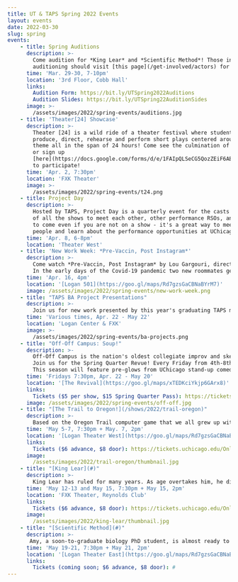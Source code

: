 ```yaml
---
title: UT & TAPS Spring 2022 Events
layout: events
date: 2022-03-30
slug: spring
events:
    - title: Spring Auditions
      description: >-
        Come audition for *King Lear* and *Scientific Method*! Those interested in
        auditioning should visit [this page](/get-involved/actors) for more details.
      time: 'Mar. 29-30, 7-10pm'
      location: '3rd Floor, Cobb Hall'
      links:
        Audition Form: https://bit.ly/UTSpring2022Auditions
        Audition Slides: https://bit.ly/UTSpring22AuditionSides
      image: >-
        /assets/images/2022/spring-events/auditions.jpg
    - title: 'Theater[24] Showcase'
      description: >-
        Theater [24] is a wild ride of a theater festival where students write,
        produce, direct, rehearse and perform short plays centered around a secret
        theme all in the span of 24 hours! Come see the culmination of their work,
        or sign up
        [here](https://docs.google.com/forms/d/e/1FAIpQLSeCG5QozZEiF6AB-OgTdl1dKWaxyQ9qGeXoMdtxSy02M0pH9A/closedform)
        to participate!
      time: 'Apr. 2, 7:30pm'
      location: 'FXK Theater'
      image: >-
        /assets/images/2022/spring-events/t24.png
    - title: Project Day
      description: >-
        Hosted by TAPS, Project Day is a quarterly event for the casts and crews
        of all the shows to meet each other, other performance RSOs, and TAPS staff. Feel free
        to come even if you are not on a show - it's a great way to meet theater
        people and learn about the performance opportunities at UChicago!
      time: 'Apr. 8, 6-8pm'
      location: 'Theater West'
    - title: 'New Work Week: *Pre-Vaccin, Post Instagram*'
      description: >-
        Come watch *Pre-Vaccin, Post Instagram* by Lou Gargouri, directed by Eleni Lefakis and Olivia Ward, and featuring Allegra Hatem and Honglan Huang. Tickets are free!<br>
        In the early days of the Covid-19 pandemic two new roommates get to know each other during lockdown. They share dinner, their feelings on social media as well as their homesickness. Will they end up friends or will the lockdown drive them apart?
      time: 'Apr. 16, 4pm'
      location: '[Logan 501](https://goo.gl/maps/Rd7gzsGaCBNaBYrM7)'
      image: /assets/images/2022/spring-events/new-work-week.png
    - title: "TAPS BA Project Presentations"
      description: >-
        Join us for new work presented by this year's graduating TAPS majors and minors! Performances include *Ah Wing and the Automaton Eagle* (7:30p Apr. 28-29), *Me/My/Mine: 我，我的，我的* (Apr. 29), *Yivdak* (6:30p Apr. 30 - May 1), and *Pint Sized Plays* (6:30p Sundays Apr. 24 - May 22). For more details on locations and times, [click here](https://taps.uchicago.edu/event/taps-ba-thesis-project-presentations)!
      time: 'Various times, Apr. 22 - May 22'
      location: 'Logan Center & FXK'
      image: >-
        /assets/images/2022/spring-events/ba-projects.png
    - title: "Off-Off Campus: Soup!"
      description: >-
        Off-Off Campus is the nation's oldest collegiate improv and sketch comedy group.<br>
        Join us for the Spring Quarter Revue! Every Friday from 4th-8th week, Generations 36 will present a never-before-seen comedy show, never to be seen again... unless you're in a Groundhog Day situation, in which case, we can't help you. All love, though!<br>
        This season will feature pre-glows from UChicago stand-up comedians, Ransom Notes a capella, and even a magician!
      time: 'Fridays 7:30pm, Apr. 22 - May 20'
      location: '[The Revival](https://goo.gl/maps/xTEDKciYkjp6GArx8)'
      links:
        Tickets ($5 per show, $15 Spring Quarter Pass): https://tickets.uchicago.edu/Online/default.asp?doWork::WScontent::loadArticle=Load&BOparam::WScontent::loadArticle::article_id=693B777A-2982-495A-A339-EFB4F8C9683C
      image: /assets/images/2022/spring-events/off-off.jpg
    - title: "[The Trail to Oregon!](/shows/2022/trail-oregon)"
      description: >-
        Based on the Oregon Trail computer game that we all grew up with and loved. *The Trail to Oregon* follows a family of five as they make their way from Missouri to Oregon in 1848. From starvation to bandits to dysentery, the family endures all of these challenges in hopes of a better life in Oregon. A free preview will take place Thursday, May 5.
      time: 'May 5-7, 7:30pm + May. 7, 2pm'
      location: '[Logan Theater West](https://goo.gl/maps/Rd7gzsGaCBNaBYrM7)'
      links:
        Tickets ($6 advance, $8 door): https://tickets.uchicago.edu/Online/default.asp?doWork::WScontent::loadArticle=Load&BOparam::WScontent::loadArticle::article_id=31AECB8A-E3F4-421F-AB87-3D0CE1D4E71A
      image:
        /assets/images/2022/trail-oregon/thumbnail.jpg
    - title: "[King Lear](#)"
      description: >-
        King Lear has ruled for many years. As age overtakes him, he divides his kingdom amongst his cildren. Misjudging their loyalty, he soon finds himself stripped of all the trappings of state, wealth and power that had defined him. A free preview will take place Thursday, May 12.
      time: 'May 12-13 and May 15, 7:30pm + May 15, 2pm'
      location: 'FXK Theater, Reynolds Club'
      links:
        Tickets ($6 advance, $8 door): https://tickets.uchicago.edu/Online/default.asp?doWork::WScontent::loadArticle=Load&BOparam::WScontent::loadArticle::article_id=1D8048F9-CFD0-4066-A81E-DBEAF2EC70B2
      image:
        /assets/images/2022/king-lear/thumbnail.jpg
    - title: "[Scientific Method](#)"
      description: >-
       Amy, a soon-to-graduate biology PhD student, is almost ready to submit her cancer research work. Meanwhile at a conference, her mentor finds out that a heavily overlapping work was recently published, rendering Amy’s hard work no longer usable. She is now forced to start over on a new project and seek outside funding. Getting scooped isn’t a rare occurrence in science, but what happened to Amy might be more than a simple coincidence. A free preview will take place Thursday, May 19.
      time: 'May 19-21, 7:30pm + May 21, 2pm'
      location: '[Logan Theater East](https://goo.gl/maps/Rd7gzsGaCBNaBYrM7)'
      links:
        Tickets (coming soon; $6 advance, $8 door): #
---
```

